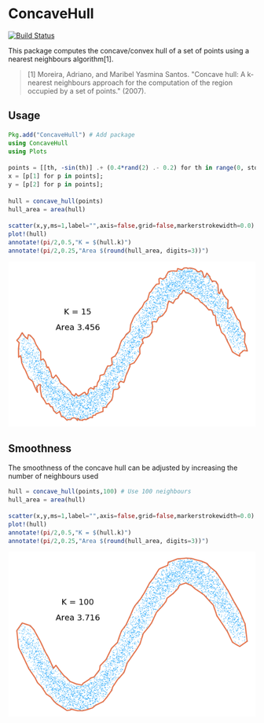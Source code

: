 # ConcaveHull

[![Build Status](https://travis-ci.org/lstagner/ConcaveHull.jl.svg?branch=master)](https://travis-ci.org/lstagner/ConcaveHull.jl)

This package computes the concave/convex hull of a set of points using a nearest neighbours algorithm[1].

>[1] Moreira, Adriano, and Maribel Yasmina Santos. "Concave hull: A k-nearest neighbours approach for the computation of the region occupied by a set of points." (2007).

## Usage

```julia
Pkg.add("ConcaveHull") # Add package
using ConcaveHull
using Plots

points = [[th, -sin(th)] .+ (0.4*rand(2) .- 0.2) for th in range(0, stop=2pi, length=5000)];
x = [p[1] for p in points];
y = [p[2] for p in points];

hull = concave_hull(points)
hull_area = area(hull)

scatter(x,y,ms=1,label="",axis=false,grid=false,markerstrokewidth=0.0)
plot!(hull)
annotate!(pi/2,0.5,"K = $(hull.k)")
annotate!(pi/2,0.25,"Area $(round(hull_area, digits=3))")
```
![](./docs/hull_15.png)

## Smoothness
The smoothness of the concave hull can be adjusted by increasing the number of neighbours used
```julia
hull = concave_hull(points,100) # Use 100 neighbours
hull_area = area(hull)

scatter(x,y,ms=1,label="",axis=false,grid=false,markerstrokewidth=0.0)
plot!(hull)
annotate!(pi/2,0.5,"K = $(hull.k)")
annotate!(pi/2,0.25,"Area $(round(hull_area, digits=3))")
```
![](./docs/hull_100.png)
